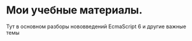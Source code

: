 <h1>Мои учебные материалы.</h1>

<p>Тут в основном разборы нововведений EcmaScript 6 и другие важные темы</p>
